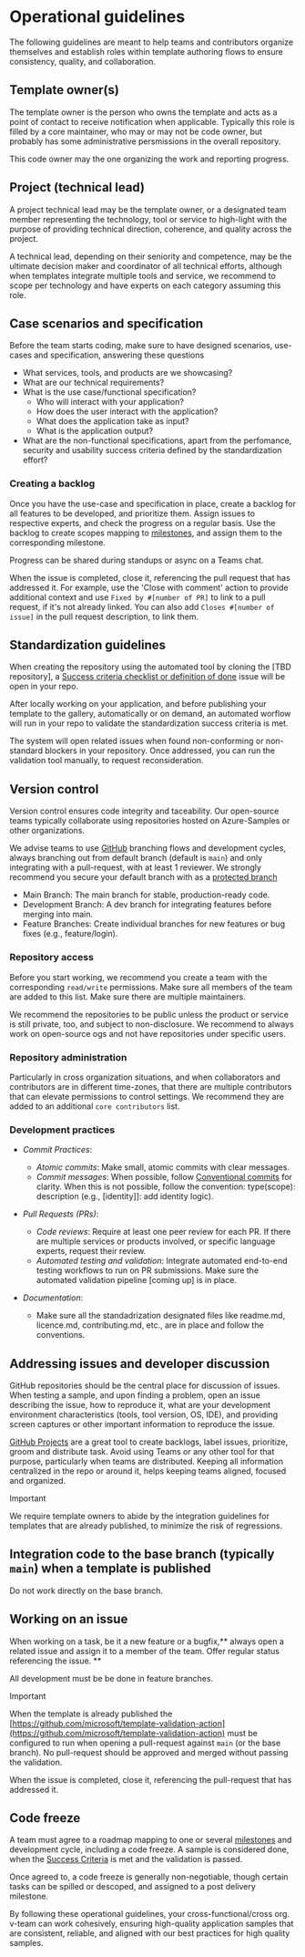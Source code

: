 # Operational guidelines

The following guidelines are meant to help teams and contributors organize themselves and establish roles within template authoring flows to ensure consistency, quality, and collaboration.

## Template owner(s)

The template owner is the person who owns the template and acts as a point of contact to receive notification when applicable. Typically this role is filled by a core maintainer, who may or may not be code owner, but probably has some administrative persmissions in the overall repository.

This code owner may the one organizing the work and reporting progress. 

## Project (technical lead)

A project technical lead may be the template owner, or a designated team member representing the technology, tool or service to high-light with the purpose of providing technical direction, coherence, and quality across the project. 

A technical lead, depending on their seniority and competence, may be the ultimate decision maker and coordinator of all technical efforts, although when templates integrate multiple tools and service, we recommend to scope per technology and have experts on each category assuming this role.

## Case scenarios and specification

Before the team starts coding, make sure to have designed scenarios, use-cases and specification, answering these questions

- What services, tools, and products are we showcasing?
- What are our technical requirements?
- What is the use case/functional specification? 
    * Who will interact with your application?
    * How does the user interact with the application?
    * What does the application take as input?
    * What is the application output?
- What are the non-functional specifications, apart from the perfomance, security and usability success criteria defined by the standardization effort?

### Creating a backlog

Once you have the use-case and specification in place, create a backlog for all features to be developed, and prioritize them. Assign issues to respective experts, and check the progress on a regular basis.
Use the backlog to create scopes mapping to [milestones](https://docs.github.com/en/issues/using-labels-and-milestones-to-track-work/about-milestones), and assign them to the corresponding milestone.

Progress can be shared during standups or async on a Teams chat.

When the issue is completed, close it, referencing the pull request that has addressed it. For example, use the 'Close with comment' action to provide additional context and use `Fixed by #[number of PR]` to link to a pull request, if it's not already linked. You can also add `Closes #[number of issue]` in the pull request description, to link them.

## Standardization guidelines

When creating the repository using the automated tool by cloning the [TBD repository], a [Success criteria checklist or definition of done](./definition-of-done.md) issue will be open in your repo. 

After locally working on your application, and before publishing your template to the gallery, automatically or on demand, an automated worflow will run in your repo to validate the standardization success criteria is met.

The system will open related issues when found non-conforming or non-standard blockers in your repository. Once addressed, you can run the validation tool manually, to request reconsideration.

## Version control

Version control ensures code integrity and taceability. Our open-source teams typically collaborate using repositories hosted on Azure-Samples or other organizations.

We advise teams to use [GitHub](https://docs.github.com/en/get-started/using-github/github-flow) branching flows and development cycles, always branching out from default branch (default is `main`) and only integrating with a pull-request, with at least 1 reviewer. We strongly recommend you secure your default branch with as a [protected branch](https://docs.github.com/en/repositories/configuring-branches-and-merges-in-your-repository/managing-protected-branches/about-protected-branches)

- Main Branch: The main branch for stable, production-ready code.
- Development Branch: A dev branch for integrating features before merging into main.
- Feature Branches: Create individual branches for new features or bug fixes (e.g., feature/login).

### Repository access

Before you start working, we recommend you create a team with the corresponding `read/write` permissions. Make sure all members of the team are added to this list. Make sure there are multiple maintainers.

We recommend the repositories to be public unless the product or service is still private, too, and subject to non-disclosure. We recommend to always work on open-source ogs and not have repositories under specific users. 

### Repository administration

Particularly in cross organization situations, and when collaborators and contributors are in different time-zones, that there are multiple contributors that can elevate permissions to control settings. We recommend they are added to an additional `core contributors` list. 

### Development practices

- *Commit Practices*:
    - *Atomic commits*: Make small, atomic commits with clear messages.
    - *Commit messages*: When possible, follow [Conventional commits](https://www.conventionalcommits.org/en/v1.0.0/) for clarity. When this is not possible, follow the convention: type(scope): description (e.g., [identity]]: add identity logic).

- *Pull Requests (PRs)*:
    - *Code reviews*: Require at least one peer review for each PR. If there are multiple services or products involved, or specific language experts, request their review.
    - *Automated testing and validation*: Integrate automated end-to-end testing workflows to run on PR submissions. Make sure the automated validation pipeline [coming up] is in place.

- *Documentation*:
    - Make sure all the standadrization designated files like readme.md, licence.md, contributing.md, etc., are in place and follow the conventions.

## Addressing issues and developer discussion

GitHub repositories should be the central place for discussion of issues. When testing a sample, and upon finding a problem, open an issue describing the issue, how to reproduce it, what are your development environment characteristics (tools, tool version, OS, IDE), and providing screen captures or other important information to reproduce the issue.

[GitHub Projects](https://docs.github.com/en/issues/planning-and-tracking-with-projects/learning-about-projects/about-projects) are a great tool to create backlogs, label issues, prioritize, groom and distribute task. Avoid using Teams or any other tool for that purpose, particularly when teams are distributed. Keeping all information centralized in the repo or around it, helps keeping teams aligned, focused and organized.

> [!IMPORTANT]
> We require template owners to abide by the integration guidelines for templates that are already published, to minimize the risk of regressions.

## Integration code to the base branch (typically `main`) when a template is published

Do not work directly on the base branch.

## Working on an issue

When working on a task, be it a new feature or a bugfix,** always open a related issue and assign it to a member of the team. Offer regular status referencing the issue. **

All development must be be done in feature branches.

> [!IMPORTANT]
> When the template is already published the [https://github.com/microsoft/template-validation-action](https://github.com/microsoft/template-validation-action) must be configured to run when opening a pull-request against `main` (or the base branch). No pull-request should be approved and merged without passing the validation.

When the issue is completed, close it, referencing the pull-request that has addressed it.

## Code freeze

A team must agree to a roadmap mapping to one or several [milestones](https://docs.github.com/en/issues/using-labels-and-milestones-to-track-work/about-milestones) and development cycle, including a code freeze. A sample is considered done, when the [Success Criteria](./definition-of-done.md) is met and the validation is passed.

Once agreed to, a code freeze is generally non-negotiable, though certain tasks can be spilled or descoped, and assigned to a post delivery milestone.

By following these operational guidelines, your cross-functional/cross org. v-team can work cohesively, ensuring high-quality application samples that are consistent, reliable, and aligned with our best practices for high quality samples.
